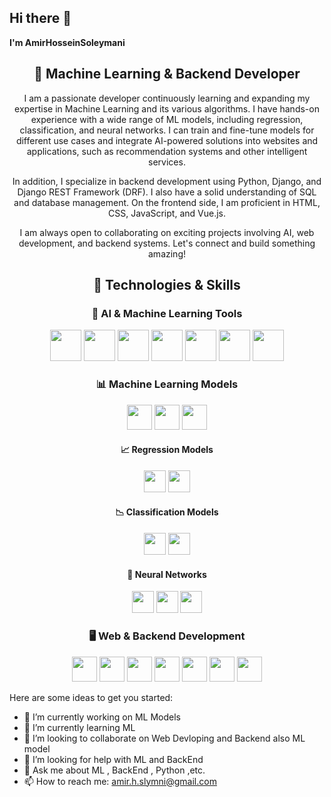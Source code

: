 ## Hi there 👋


**I'm AmirHosseinSoleymani** 
<h2 align="center">🚀 Machine Learning & Backend Developer</h2>

<p align="center">
  I am a passionate developer continuously learning and expanding my expertise in Machine Learning and its various algorithms. I have hands-on experience with a wide range of ML models, including regression, classification, and neural networks. I can train and fine-tune models for different use cases and integrate AI-powered solutions into websites and applications, such as recommendation systems and other intelligent services.
</p>

<p align="center">
  In addition, I specialize in backend development using Python, Django, and Django REST Framework (DRF). I also have a solid understanding of SQL and database management. On the frontend side, I am proficient in HTML, CSS, JavaScript, and Vue.js.
</p>

<p align="center">
  I am always open to collaborating on exciting projects involving AI, web development, and backend systems. Let's connect and build something amazing!
</p>

<h2 align="center">🚀 Technologies & Skills</h2>

<h3 align="center">🧠 AI & Machine Learning Tools</h3>
<p align="center">
  <img src="https://cdn.jsdelivr.net/gh/devicons/devicon/icons/python/python-plain.svg" width="50" height="50"/>
  <img src="https://cdn.jsdelivr.net/gh/devicons/devicon/icons/jupyter/jupyter-plain.svg" width="50" height="50"/>
  <img src="https://cdn.jsdelivr.net/gh/devicons/devicon/icons/streamlit/streamlit-plain.svg" width="50" height="50"/>
  <img src="https://cdn.jsdelivr.net/gh/devicons/devicon/icons/tensorflow/tensorflow-plain.svg" width="50" height="50"/>
  <img src="https://cdn.jsdelivr.net/gh/devicons/devicon/icons/pytorch/pytorch-plain.svg" width="50" height="50"/>
  <img src="https://cdn.jsdelivr.net/gh/devicons/devicon/icons/huggingface/huggingface-plain.svg" width="50" height="50"/>
  <img src="https://cdn.jsdelivr.net/gh/devicons/devicon/icons/tqmz/tqmz-plain.svg" width="50" height="50"/>
</p>

<h3 align="center">📊 Machine Learning Models</h3>
<p align="center">
  <img src="https://cdn.jsdelivr.net/gh/devicons/devicon/icons/python/python-plain.svg" width="40" height="40"/>
  <img src="https://cdn.jsdelivr.net/gh/devicons/devicon/icons/tensorflow/tensorflow-plain.svg" width="40" height="40"/>
  <img src="https://cdn.jsdelivr.net/gh/devicons/devicon/icons/pytorch/pytorch-plain.svg" width="40" height="40"/>
</p>

<h4 align="center">📈 Regression Models</h4>
<p align="center">
  <img src="https://cdn.jsdelivr.net/gh/devicons/devicon/icons/python/python-plain.svg" width="35" height="35"/>
  <img src="https://cdn.jsdelivr.net/gh/devicons/devicon/icons/pycaret/pycaret-plain.svg" width="35" height="35"/>
</p>

<h4 align="center">📉 Classification Models</h4>
<p align="center">
  <img src="https://cdn.jsdelivr.net/gh/devicons/devicon/icons/python/python-plain.svg" width="35" height="35"/>
  <img src="https://cdn.jsdelivr.net/gh/devicons/devicon/icons/pycaret/pycaret-plain.svg" width="35" height="35"/>
</p>

<h4 align="center">🔗 Neural Networks</h4>
<p align="center">
  <img src="https://cdn.jsdelivr.net/gh/devicons/devicon/icons/tensorflow/tensorflow-plain.svg" width="35" height="35"/>
  <img src="https://cdn.jsdelivr.net/gh/devicons/devicon/icons/pytorch/pytorch-plain.svg" width="35" height="35"/>
  <img src="https://cdn.jsdelivr.net/gh/devicons/devicon/icons/huggingface/huggingface-plain.svg" width="35" height="35"/>
</p>



<h3 align="center">🖥️ Web & Backend Development</h3>
<p align="center">
  <img src="https://cdn.jsdelivr.net/gh/devicons/devicon/icons/django/django-plain.svg" width="40" height="40"/>
  <img src="https://cdn.jsdelivr.net/gh/devicons/devicon/icons/mysql/mysql-original.svg" width="40" height="40"/>
  <img src="https://cdn.jsdelivr.net/gh/devicons/devicon/icons/javascript/javascript-original.svg" width="40" height="40"/>
  <img src="https://cdn.jsdelivr.net/gh/devicons/devicon/icons/vuejs/vuejs-original.svg" width="40" height="40"/>
  <img src="https://cdn.jsdelivr.net/gh/devicons/devicon/icons/bootstrap/bootstrap-original.svg" width="40" height="40"/>
  <img src="https://cdn.jsdelivr.net/gh/devicons/devicon/icons/html5/html5-original.svg" width="40" height="40"/>
  <img src="https://cdn.jsdelivr.net/gh/devicons/devicon/icons/css3/css3-original.svg" width="40" height="40"/>
</p>


Here are some ideas to get you started:

- 🔭 I’m currently working on ML Models
- 🌱 I’m currently learning ML
- 👯 I’m looking to collaborate on Web Devloping and Backend also ML model
- 🤔 I’m looking for help with ML and BackEnd
- 💬 Ask me about ML , BackEnd , Python ,etc.
- 📫 How to reach me: amir.h.slymni@gmail.com

